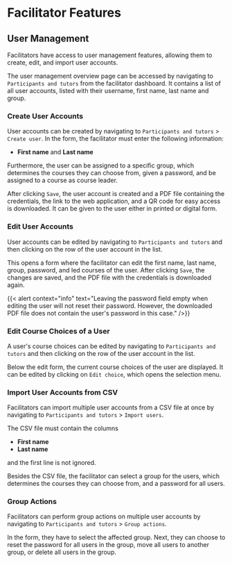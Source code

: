 # Facilitator Features

## User Management

Facilitators have access to user management features, allowing them to create, edit, and import user accounts.

The user management overview page can be accessed by navigating to `Participants and tutors` from the facilitator dashboard.
It contains a list of all user accounts, listed with their username, first name, last name and group.

### Create User Accounts

User accounts can be created by navigating to `Participants and tutors` > `Create user`.
In the form, the facilitator must enter the following information:

- **First name** and **Last name**

Furthermore, the user can be assigned to a specific group, which determines the courses they can choose from, given a password, and be assigned to a course as course leader.

After clicking `Save`, the user account is created and a PDF file containing the credentials, the link to the web application, and a QR code for easy access is downloaded.
It can be given to the user either in printed or digital form.

### Edit User Accounts

User accounts can be edited by navigating to `Participants and tutors` and then clicking on the row of the user account in the list.

This opens a form where the facilitator can edit the first name, last name, group, password, and led courses of the user.
After clicking `Save`, the changes are saved, and the PDF file with the credentials is downloaded again.

{{< alert context="info" text="Leaving the password field empty when editing the user will not reset their password. However, the downloaded PDF file does not contain the user's password in this case." />}}

### Edit Course Choices of a User

A user's course choices can be edited by navigating to `Participants and tutors` and then clicking on the row of the user account in the list.

Below the edit form, the current course choices of the user are displayed.
It can be edited by clicking on `Edit choice`, which opens the selection menu.

### Import User Accounts from CSV

Facilitators can import multiple user accounts from a CSV file at once by navigating to `Participants and tutors` > `Import users`.

The CSV file must contain the columns

- **First name**
- **Last name**

and the first line is not ignored.

Besides the CSV file, the facilitator can select a group for the users, which determines the courses they can choose from, and a password for all users.

### Group Actions

Facilitators can perform group actions on multiple user accounts by navigating to `Participants and tutors` > `Group actions`.

In the form, they have to select the affected group.
Next, they can choose to reset the password for all users in the group, move all users to another group, or delete all users in the group.
